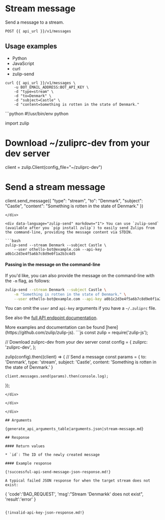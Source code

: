 # Stream message

Send a message to a stream.

`POST {{ api_url }}/v1/messages`

## Usage examples
<div class="code-section" markdown="1">
<ul class="nav">
<li data-language="python">Python</li>
<li data-language="javascript">JavaScript</li>
<li data-language="curl">curl</li>
<li data-language="zulip-send">zulip-send</li>
</ul>
<div class="blocks">

<div data-language="curl" markdown="1">

```
curl {{ api_url }}/v1/messages \
    -u BOT_EMAIL_ADDRESS:BOT_API_KEY \
    -d "type=stream" \
    -d "to=Denmark" \
    -d "subject=Castle" \
    -d "content=Something is rotten in the state of Denmark."
```

</div>

<div data-language="python" markdown="1">
```python
#!/usr/bin/env python

import zulip

# Download ~/zuliprc-dev from your dev server
client = zulip.Client(config_file="~/zuliprc-dev")

# Send a stream message
client.send_message({
    "type": "stream",
    "to": "Denmark",
    "subject": "Castle",
    "content": "Something is rotten in the state of Denmark."
})

```
</div>

<div data-language="zulip-send" markdown="1"> You can use `zulip-send`
(available after you `pip install zulip`) to easily send Zulips from
the command-line, providing the message content via STDIN.

```bash
zulip-send --stream Denmark --subject Castle \
    --user othello-bot@example.com --api-key a0b1c2d3e4f5a6b7c8d9e0f1a2b3c4d5
```

#### Passing in the message on the command-line

If you'd like, you can also provide the message on the command-line with the `-m` flag, as follows:


```bash
zulip-send --stream Denmark --subject Castle \
    -m "Something is rotten in the state of Denmark." \
    --user othello-bot@example.com --api-key a0b1c2d3e4f5a6b7c8d9e0f1a2b3c4d5
```

You can omit the `user` and `api-key` arguments if you have a `~/.zuliprc` file.

See also the [full API endpoint documentation](/api).
</div>

<div data-language="javascript" markdown="1">
More examples and documentation can be found [here](https://github.com/zulip/zulip-js).
```js
const zulip = require('zulip-js');

// Download zuliprc-dev from your dev server
const config = {
    zuliprc: 'zuliprc-dev',
};

zulip(config).then((client) => {
    // Send a message
    const params = {
        to: 'Denmark',
        type: 'stream',
        subject: 'Castle',
        content: 'Something is rotten in the state of Denmark.'
    }

    client.messages.send(params).then(console.log);
});

```
</div>

</div>

</div>

## Arguments

{generate_api_arguments_table|arguments.json|stream-message.md}

## Response

#### Return values

* `id`: The ID of the newly created message

#### Example response

{!successful-api-send-message-json-response.md!}

A typical failed JSON response for when the target stream does not exist:

```
{
    'code':'BAD_REQUEST',
    'msg':"Stream 'Denmarkk' does not exist",
    'result':'error'
}
```

{!invalid-api-key-json-response.md!}
